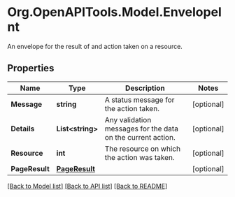 # Org.OpenAPITools.Model.EnvelopeInt
An envelope for the result of and action taken on a resource.

## Properties

Name | Type | Description | Notes
------------ | ------------- | ------------- | -------------
**Message** | **string** | A status message for the action taken. | [optional] 
**Details** | **List&lt;string&gt;** | Any validation messages for the data on the current action. | [optional] 
**Resource** | **int** | The resource on which the action was taken. | [optional] 
**PageResult** | [**PageResult**](PageResult.md) |  | [optional] 

[[Back to Model list]](../README.md#documentation-for-models) [[Back to API list]](../README.md#documentation-for-api-endpoints) [[Back to README]](../README.md)

